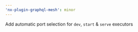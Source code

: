 ```yaml
---
'nx-plugin-graphql-mesh': minor
---
```


Add automatic port selection for `dev`, `start` & `serve` executors
